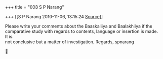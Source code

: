 +++
title = "008 S P Narang"

+++
[[S P Narang	2010-11-06, 13:15:24 [Source](https://groups.google.com/g/bvparishat/c/NRP_TmwislA)]]



Please write your comments about the Baaskaliiya and Baalakhilya if the  
comparative study with regards to contents, language or insertion is made. It is  
not conclusive but a matter of investigation. Regards, spnarang



